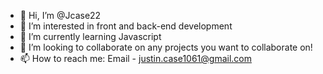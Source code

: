 - 👋 Hi, I’m @Jcase22
- 👀 I’m interested in front and back-end development
- 🌱 I’m currently learning Javascript
- 💞️ I’m looking to collaborate on any projects you want to collaborate on!
- 📫 How to reach me:
     Email - justin.case1061@gmail.com
    
    
     

<!---
Jcase22/Jcase22 is a ✨ special ✨ repository because its `README.md` (this file) appears on your GitHub profile.
You can click the Preview link to take a look at your changes.
--->
